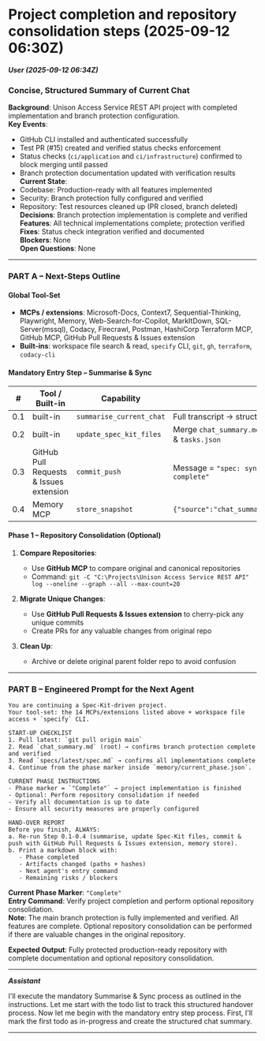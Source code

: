 <!-- Generated by SpecStory -->

# Project completion and repository consolidation steps (2025-09-12 06:30Z)

_**User (2025-09-12 06:34Z)**_

### Concise, Structured Summary of Current Chat

**Background**: Unison Access Service REST API project with completed implementation and branch protection configuration.  
**Key Events**:  
- GitHub CLI installed and authenticated successfully  
- Test PR (#15) created and verified status checks enforcement  
- Status checks (`ci/application` and `ci/infrastructure`) confirmed to block merging until passed  
- Branch protection documentation updated with verification results  
**Current State**:  
- Codebase: Production-ready with all features implemented  
- Security: Branch protection fully configured and verified  
- Repository: Test resources cleaned up (PR closed, branch deleted)  
**Decisions**: Branch protection implementation is complete and verified  
**Features**: All technical implementations complete; protection verified  
**Fixes**: Status check integration verified and documented  
**Blockers**: None  
**Open Questions**: None  

---

### PART A – Next-Steps Outline  

#### Global Tool-Set  
- **MCPs / extensions**: Microsoft-Docs, Context7, Sequential-Thinking, Playwright, Memory, Web-Search-for-Copilot, MarkItDown, SQL-Server(mssql), Codacy, Firecrawl, Postman, HashiCorp Terraform MCP, GitHub MCP, GitHub Pull Requests & Issues extension  
- **Built-ins**: workspace file search & read, `specify` CLI, `git`, `gh`, `terraform`, `codacy-cli`  

#### Mandatory Entry Step – Summarise & Sync  
| # | Tool / Built-in | Capability | Input | Output | Next |  
|---|-----------------|------------|-------|--------|------|  
| 0.1 | built-in | `summarise_current_chat` | Full transcript → structured summary | `chat_summary.md` | 0.2 |  
| 0.2 | built-in | `update_spec_kit_files` | Merge `chat_summary.md` into `specs/latest/spec.md` & `tasks.json` | Updated Spec-Kit artifacts | 0.3 |  
| 0.3 | GitHub Pull Requests & Issues extension | `commit_push` | Message = `"spec: sync branch-protection-complete"` | Remote branch updated | 0.4 |  
| 0.4 | Memory MCP | `store_snapshot` | `{"source":"chat_summary.md","phase":"Complete"}` | Memory updated | Handoff |  

#### Phase 1 – Repository Consolidation (Optional)  
1. **Compare Repositories**:  
   - Use **GitHub MCP** to compare original and canonical repositories  
   - Command: `git -C "C:\Projects\Unison Access Service REST API" log --oneline --graph --all --max-count=20`  

2. **Migrate Unique Changes**:  
   - Use **GitHub Pull Requests & Issues extension** to cherry-pick any unique commits  
   - Create PRs for any valuable changes from original repo  

3. **Clean Up**:  
   - Archive or delete original parent folder repo to avoid confusion  

---

### PART B – Engineered Prompt for the Next Agent  

```
You are continuing a Spec-Kit-driven project.  
Your tool-set: the 14 MCPs/extensions listed above + workspace file access + `specify` CLI.

START-UP CHECKLIST  
1. Pull latest: `git pull origin main`  
2. Read `chat_summary.md` (root) → confirms branch protection complete and verified  
3. Read `specs/latest/spec.md` → confirms all implementations complete  
4. Continue from the phase marker inside `memory/current_phase.json`.

CURRENT PHASE INSTRUCTIONS  
- Phase marker = `"Complete"` → project implementation is finished  
- Optional: Perform repository consolidation if needed  
- Verify all documentation is up to date  
- Ensure all security measures are properly configured  

HAND-OVER REPORT  
Before you finish, ALWAYS:  
a. Re-run Step 0.1-0.4 (summarise, update Spec-Kit files, commit & push with GitHub Pull Requests & Issues extension, memory store).  
b. Print a markdown block with:  
   - Phase completed  
   - Artifacts changed (paths + hashes)  
   - Next agent's entry command  
   - Remaining risks / blockers
```

**Current Phase Marker**: `"Complete"`  
**Entry Command**: Verify project completion and perform optional repository consolidation.  
**Note**: The main branch protection is fully implemented and verified. All features are complete. Optional repository consolidation can be performed if there are valuable changes in the original repository.  

**Expected Output**: Fully protected production-ready repository with complete documentation and optional repository consolidation.

---

_**Assistant**_

I'll execute the mandatory Summarise & Sync process as outlined in the instructions. Let me start with the todo list to track this structured handover process. Now let me begin with the mandatory entry step process. First, I'll mark the first todo as in-progress and create the structured chat summary. 

---

